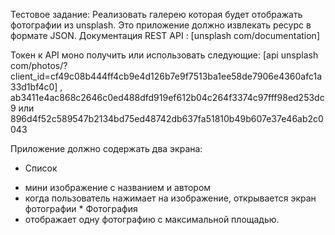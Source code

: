 Тестовое задание:
Реализовать галерею которая будет отображать фотографии из unsplash. Это приложение должно извлекать ресурс в формате JSON.
Документация REST API :
[unsplash com/documentation]

Токен к API моно получить или использовать следующие: [api unsplash com/photos/?client_id=cf49c08b444ff4cb9e4d126b7e9f7513ba1ee58de7906e4360afc1a33d1bf4c0] , ab3411e4ac868c2646c0ed488dfd919ef612b04c264f3374c97fff98ed253dc9 или 896d4f52c589547b2134bd75ed48742db637fa51810b49b607e37e46ab2c0043

Приложение должно содержать два экрана:
* Список
- мини изображение с названием и автором
- когда пользователь нажимает на изображение, открывается экран фотографии * Фотография
- отображает одну фотографию с максимальной площадью.
